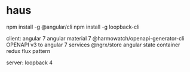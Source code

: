 # haus

npm install -g @angular/cli
npm install -g loopback-cli 


client: angular 7
angular material 7
@harmowatch/openapi-generator-cli  OPENAPI v3 to angular 7 services
@ngrx/store     angular state container redux flux pattern


server: loopback 4
